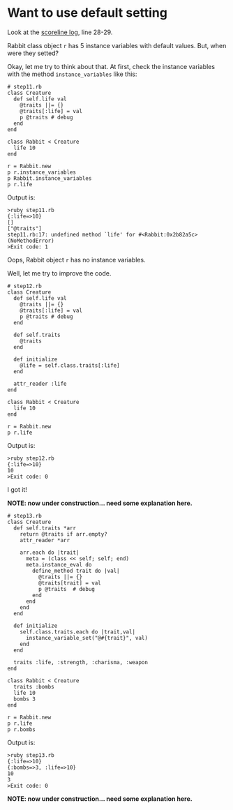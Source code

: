 Want to use default setting
===========================

Look at the [scoreline log](http://github.com/ashbb/dwemthys_array_study_note/tree/master/steps/scoreline.log), line 28-29.

Rabbit class object `r` has 5 instance variables with default values. But, when were they setted?

Okay, let me try to think about that. At first, check the instance variables with the method `instance_variables` like this:

	# step11.rb
	class Creature
	  def self.life val
	    @traits ||= {}
	    @traits[:life] = val
	    p @traits # debug
	  end
	end
	
	class Rabbit < Creature
	  life 10
	end
	
	r = Rabbit.new
	p r.instance_variables
	p Rabbit.instance_variables
	p r.life

Output is:

	>ruby step11.rb
	{:life=>10}
	[]
	["@traits"]
	step11.rb:17: undefined method `life' for #<Rabbit:0x2b82a5c> (NoMethodError)
	>Exit code: 1

Oops, Rabbit object `r` has no instance variables.

Well, let me try to improve the code.

	# step12.rb
	class Creature
	  def self.life val
	    @traits ||= {}
	    @traits[:life] = val
	    p @traits # debug
	  end
	  
	  def self.traits
	    @traits
	  end
	  
	  def initialize
	    @life = self.class.traits[:life]
	  end
	  
	  attr_reader :life
	end
	
	class Rabbit < Creature
	  life 10
	end
	
	r = Rabbit.new
	p r.life

Output is:

	>ruby step12.rb
	{:life=>10}
	10
	>Exit code: 0

I got it!

**NOTE: now under construction... need some explanation here.**

	# step13.rb
	class Creature
	  def self.traits *arr
	    return @traits if arr.empty?
	    attr_reader *arr
	    
	    arr.each do |trait|
	      meta = (class << self; self; end)
	      meta.instance_eval do
	        define_method trait do |val|
	          @traits ||= {}
	          @traits[trait] = val
	          p @traits  # debug
	        end
	      end
	    end
	  end
	  
	  def initialize
	    self.class.traits.each do |trait,val|
	      instance_variable_set("@#{trait}", val)
	    end
	  end
	  
	  traits :life, :strength, :charisma, :weapon
	end
	
	class Rabbit < Creature
	  traits :bombs
	  life 10
	  bombs 3
	end
	
	r = Rabbit.new
	p r.life
	p r.bombs

Output is:

	>ruby step13.rb
	{:life=>10}
	{:bombs=>3, :life=>10}
	10
	3
	>Exit code: 0

**NOTE: now under construction... need some explanation here.**
